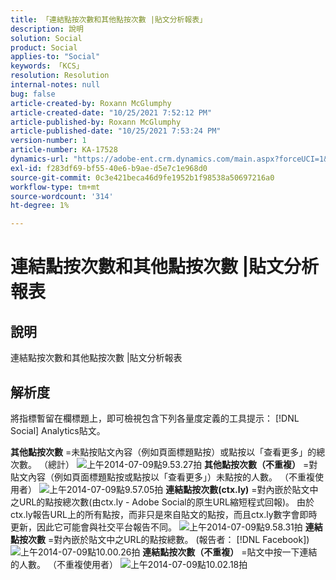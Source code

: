 ```yaml
---
title: 「連結點按次數和其他點按次數 |貼文分析報表」
description: 說明
solution: Social
product: Social
applies-to: "Social"
keywords: 「KCS」
resolution: Resolution
internal-notes: null
bug: false
article-created-by: Roxann McGlumphy
article-created-date: "10/25/2021 7:52:12 PM"
article-published-by: Roxann McGlumphy
article-published-date: "10/25/2021 7:53:24 PM"
version-number: 1
article-number: KA-17528
dynamics-url: "https://adobe-ent.crm.dynamics.com/main.aspx?forceUCI=1&pagetype=entityrecord&etn=knowledgearticle&id=4a6c960a-cd35-ec11-b6e6-000d3a3485ea"
exl-id: f283df69-bf55-40e6-b9ae-d5e7c1e968d0
source-git-commit: 0c3e421beca46d9fe1952b1f98538a50697216a0
workflow-type: tm+mt
source-wordcount: '314'
ht-degree: 1%

---
```


# 連結點按次數和其他點按次數 |貼文分析報表

## 說明

連結點按次數和其他點按次數 |貼文分析報表

## 解析度


將指標暫留在欄標題上，即可檢視包含下列各量度定義的工具提示： [!DNL Social]  Analytics貼文。

<b>其他點按次數</b> =未點按貼文內容（例如頁面標題點按）或點按以「查看更多」的總次數。 （總計）
![上午2014-07-09點9.53.27拍](https://helpx.adobe.com/content/dam/help/en/social/kb/link-clicks-click-definitions/jcr%3acontent/main-pars/image/Screen%20Shot%202014-07-09%20at%209.53.27%20AM.png "上午2014-07-09點9.53.27拍")
<b>其他點按次數（不重複）</b> =對貼文內容（例如頁面標題點按或點按以「查看更多」）未點按的人數。 （不重複使用者）
![上午2014-07-09點9.57.05拍](https://helpx.adobe.com/content/dam/help/en/social/kb/link-clicks-click-definitions/jcr%3acontent/main-pars/image_0/Screen%20Shot%202014-07-09%20at%209.57.05%20AM.png "上午2014-07-09點9.57.05拍")
<b>連結點按次數(ctx.ly)</b> =對內嵌於貼文中之URL的點按總次數(由ctx.ly - Adobe Social的原生URL縮短程式回報)。 由於ctx.ly報告URL上的所有點按，而非只是來自貼文的點按，而且ctx.ly數字會即時更新，因此它可能會與社交平台報告不同。
![上午2014-07-09點9.58.31拍](https://helpx.adobe.com/content/dam/help/en/social/kb/link-clicks-click-definitions/jcr%3acontent/main-pars/image_1/Screen%20Shot%202014-07-09%20at%209.58.31%20AM.png "上午2014-07-09點9.58.31拍")
<b>連結點按次數</b> =對內嵌於貼文中之URL的點按總數。 (報告者： [!DNL Facebook])
![上午2014-07-09點10.00.26拍](https://helpx.adobe.com/content/dam/help/en/social/kb/link-clicks-click-definitions/jcr%3acontent/main-pars/image_2/Screen%20Shot%202014-07-09%20at%2010.00.26%20AM.png "上午2014-07-09點10.00.26拍")
<b>連結點按次數（不重複）</b> =貼文中按一下連結的人數。 （不重複使用者）
![上午2014-07-09點10.02.18拍](https://helpx.adobe.com/content/dam/help/en/social/kb/link-clicks-click-definitions/jcr%3acontent/main-pars/image_3/Screen%20Shot%202014-07-09%20at%2010.02.18%20AM.png "上午2014-07-09點10.02.18拍")
